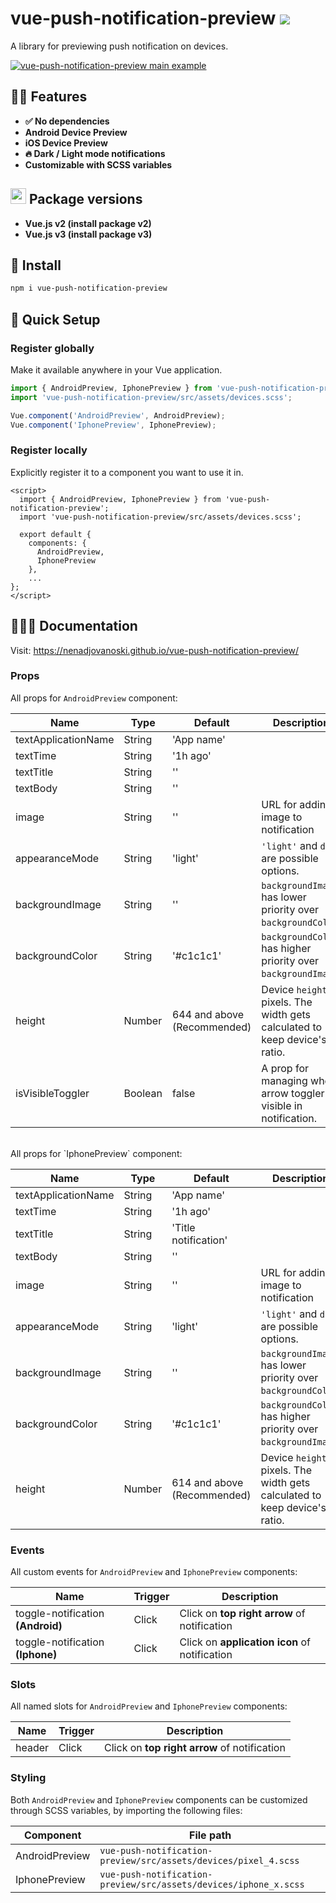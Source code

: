 # vue-push-notification-preview <a href="https://npm.im/vue-push-notification-preview"><img src="https://badgen.net/npm/v/vue-push-notification-preview"></a>

A library for previewing push notification on devices.

<a href="https://nenadjovanoski.github.io/vue-push-notification-preview/"><img src="/public/examples/main_example.png" alt="vue-push-notification-preview main example" /></a>

## 🙋‍♂️ Features
- **✅ No dependencies**
- **Android Device Preview**
- **iOS Device Preview**
- **🔥 Dark / Light mode notifications**
- **Customizable with SCSS variables**

## <img src="https://upload.wikimedia.org/wikipedia/commons/9/95/Vue.js_Logo_2.svg" width="25"> Package versions
- **Vue.js v2 (install package v2)**
- **Vue.js v3 (install package v3)**

## 🚀 Install
```sh
npm i vue-push-notification-preview
```

## 🚦 Quick Setup

### Register globally
Make it available anywhere in your Vue application.

```js
import { AndroidPreview, IphonePreview } from 'vue-push-notification-preview';
import 'vue-push-notification-preview/src/assets/devices.scss';

Vue.component('AndroidPreview', AndroidPreview);
Vue.component('IphonePreview', IphonePreview);
```

### Register locally
Explicitly register it to a component you want to use it in.

```vue
<script>
  import { AndroidPreview, IphonePreview } from 'vue-push-notification-preview';
  import 'vue-push-notification-preview/src/assets/devices.scss';

  export default {
    components: {
      AndroidPreview,
      IphonePreview
    },
    ...
};
</script>
```

## 👨🏻‍🏫 Documentation

Visit: https://nenadjovanoski.github.io/vue-push-notification-preview/

### Props

All props for `AndroidPreview` component:

| Name                      | Type      | Default                       | Description |
| ---                       | ---       | ---                           | ---         |
| textApplicationName       | String    | 'App name'                    |  |
| textTime                  | String    | '1h ago'                      |  |
| textTitle                 | String    | ''                            |  |
| textBody                  | String    | ''                            |  |
| image                     | String    | ''                            | URL for adding image to notification |
| appearanceMode            | String    | 'light'                       | `'light'` and `dark` are possible options. |
| backgroundImage           | String    | ''                            | `backgroundImage` has lower priority over `backgroundColor`. |
| backgroundColor           | String    | '#c1c1c1'                     | `backgroundColor` has higher priority over `backgroundImage`. |
| height                    | Number    | 644 and above (Recommended)   | Device `height` in pixels. The width gets calculated to keep device's ratio. |
| isVisibleToggler          | Boolean   | false                         | A prop for managing when arrow toggler is visible in notification. |

<br />
All props for `IphonePreview` component:

| Name                      | Type      | Default                       | Description |
| ---                       | ---       | ---                           | ---         |
| textApplicationName       | String    | 'App name'                    |  |
| textTime                  | String    | '1h ago'                      |  |
| textTitle                 | String    | 'Title notification'          |  |
| textBody                  | String    | ''                            |  |
| image                     | String    | ''                            | URL for adding image to notification |
| appearanceMode            | String    | 'light'                       | `'light'` and `dark` are possible options. |
| backgroundImage           | String    | ''                            | `backgroundImage` has lower priority over `backgroundColor`. |
| backgroundColor           | String    | '#c1c1c1'                     | `backgroundColor` has higher priority over `backgroundImage`. |
| height                    | Number    | 614 and above (Recommended)   | Device `height` in pixels. The width gets calculated to keep device's ratio. |

### Events

All custom events for `AndroidPreview` and `IphonePreview` components:

| Name                                  | Trigger   | Description                                   |
| ---                                   | ---       | ---                                           |
| toggle-notification **(Android)**     | Click     | Click on **top right arrow** of notification  |
| toggle-notification **(Iphone)**      | Click     | Click on **application icon** of notification |


### Slots

All named slots for `AndroidPreview` and `IphonePreview` components:


| Name      | Trigger   | Description                                   |
| ---       | ---       | ---                                           |
| header    | Click     | Click on **top right arrow** of notification  |


### Styling

Both `AndroidPreview` and `IphonePreview` components can be customized through SCSS variables, by importing the following files:

| Component         | File path                                                         |
| ---               | ---                                                               |
| AndroidPreview    | `vue-push-notification-preview/src/assets/devices/pixel_4.scss`   |
| IphonePreview     | `vue-push-notification-preview/src/assets/devices/iphone_x.scss`  |
